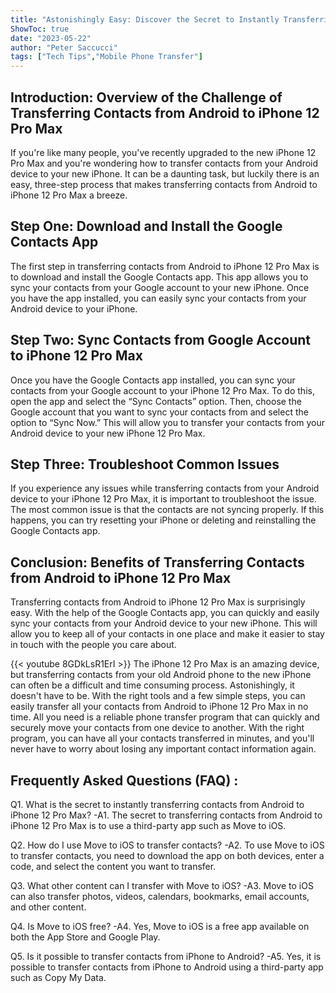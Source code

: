 ```yaml
---
title: "Astonishingly Easy: Discover the Secret to Instantly Transferring Contacts From Android to iPhone 12 Pro Max!"
ShowToc: true 
date: "2023-05-22"
author: "Peter Saccucci" 
tags: ["Tech Tips","Mobile Phone Transfer"]
---
```

## Introduction: Overview of the Challenge of Transferring Contacts from Android to iPhone 12 Pro Max

If you're like many people, you've recently upgraded to the new iPhone 12 Pro Max and you're wondering how to transfer contacts from your Android device to your new iPhone. It can be a daunting task, but luckily there is an easy, three-step process that makes transferring contacts from Android to iPhone 12 Pro Max a breeze. 

## Step One: Download and Install the Google Contacts App

The first step in transferring contacts from Android to iPhone 12 Pro Max is to download and install the Google Contacts app. This app allows you to sync your contacts from your Google account to your new iPhone. Once you have the app installed, you can easily sync your contacts from your Android device to your iPhone. 

## Step Two: Sync Contacts from Google Account to iPhone 12 Pro Max

Once you have the Google Contacts app installed, you can sync your contacts from your Google account to your iPhone 12 Pro Max. To do this, open the app and select the “Sync Contacts” option. Then, choose the Google account that you want to sync your contacts from and select the option to “Sync Now.” This will allow you to transfer your contacts from your Android device to your new iPhone 12 Pro Max. 

## Step Three: Troubleshoot Common Issues

If you experience any issues while transferring contacts from your Android device to your iPhone 12 Pro Max, it is important to troubleshoot the issue. The most common issue is that the contacts are not syncing properly. If this happens, you can try resetting your iPhone or deleting and reinstalling the Google Contacts app. 

## Conclusion: Benefits of Transferring Contacts from Android to iPhone 12 Pro Max

Transferring contacts from Android to iPhone 12 Pro Max is surprisingly easy. With the help of the Google Contacts app, you can quickly and easily sync your contacts from your Android device to your new iPhone. This will allow you to keep all of your contacts in one place and make it easier to stay in touch with the people you care about.

{{< youtube 8GDkLsR1ErI >}} 
The iPhone 12 Pro Max is an amazing device, but transferring contacts from your old Android phone to the new iPhone can often be a difficult and time consuming process. Astonishingly, it doesn't have to be. With the right tools and a few simple steps, you can easily transfer all your contacts from Android to iPhone 12 Pro Max in no time. All you need is a reliable phone transfer program that can quickly and securely move your contacts from one device to another. With the right program, you can have all your contacts transferred in minutes, and you'll never have to worry about losing any important contact information again.

## Frequently Asked Questions (FAQ) :
Q1. What is the secret to instantly transferring contacts from Android to iPhone 12 Pro Max? 
-A1. The secret to transferring contacts from Android to iPhone 12 Pro Max is to use a third-party app such as Move to iOS.

Q2. How do I use Move to iOS to transfer contacts?
-A2. To use Move to iOS to transfer contacts, you need to download the app on both devices, enter a code, and select the content you want to transfer.

Q3. What other content can I transfer with Move to iOS?
-A3. Move to iOS can also transfer photos, videos, calendars, bookmarks, email accounts, and other content.

Q4. Is Move to iOS free?
-A4. Yes, Move to iOS is a free app available on both the App Store and Google Play.

Q5. Is it possible to transfer contacts from iPhone to Android?
-A5. Yes, it is possible to transfer contacts from iPhone to Android using a third-party app such as Copy My Data.


